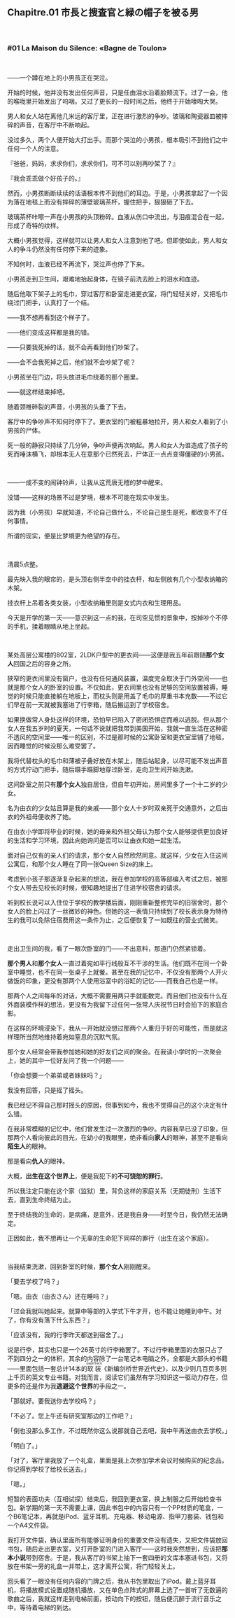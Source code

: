## Chapitre.01 市長と捜査官と緑の帽子を被る男

&emsp;

### #01 La Maison du Silence: «Bagne de Toulon»

&emsp;

——一个蹲在地上的小男孩正在哭泣。

开始的时候，他并没有发出任何声音，只是任由泪水沿着脸颊流下。过了一会，他的喉咙里开始发出了呜咽。又过了更长的一段时间之后，他终于开始嚎啕大哭。

男人和女人站在离他几米远的客厅里，正在进行激烈的争吵。玻璃和陶瓷器皿被摔碎的声音，在客厅中不断响起。

没过多久，两个人便开始大打出手。而那个哭泣的小男孩，根本吸引不到他们之中任何一个人的注意。

『爸爸，妈妈，求求你们，求求你们，可不可以别再吵架了？』

『我会乖乖做个好孩子的。』

然而，小男孩断断续续的话语根本传不到他们的耳边。于是，小男孩拿起了一个因为落在地毯上而没有摔碎的薄壁玻璃茶杯，握住把手，狠狠砸了下去。

玻璃茶杯咔嚓一声在小男孩的头顶粉碎。血液从伤口中流出，与泪痕混合在一起，形成了奇特的纹样。

大概小男孩觉得，这样就可以让男人和女人注意到他了吧。但即使如此，男人和女人的争斗仍然没有任何停下来的迹象。

不知何时，血液已经不再流下，哭泣声也停了下来。

小男孩走到卫生间，艰难地抬起身体，在镜子前洗去脸上的泪水和血迹。

随后他取下架子上的毛巾，穿过客厅和卧室走进更衣室，将门轻轻关好，又把毛巾绕过门把手，认真打了一个结。

——我不想再看到这个样子了。

——他们变成这样都是我的错。

——只要我死掉的话，就不会再看到他们吵架了。

——会不会我死掉之后，他们就不会吵架了呢？

小男孩坐在门边，将头放进毛巾绕着的那个圈里。

——就这样结束掉吧。

随着颈椎碎裂的声音，小男孩的头垂了下去。

客厅中的争吵声不知何时停下了。更衣室的门被粗暴地拉开，男人和女人看到了小男孩的尸体。

死一般的静寂只持续了几分钟，争吵声便再次响起。男人和女人为谁造成了孩子的死而唾沫横飞，却根本无人在意那个已然死去，尸体正一点点变得僵硬的小男孩。

&emsp;

——一成不变的闹钟铃声，让我从这荒唐无稽的梦中醒来。

没错——这样的场景不过是梦境，根本不可能在现实中发生。

因为我（小男孩）早就知道，不论自己做什么，不论自己是生是死，都改变不了任何事情。

所谓的现实，便是比梦境更为绝望的存在。

&emsp;

清晨5点整。

最先映入我的眼帘的，是头顶右侧半空中的挂衣杆，和左侧放有几个小型收纳箱的木架。

挂衣杆上吊着各类女装，小型收纳箱里则是女式内衣和生理用品。

今天是开学的第一天——意识到这一点的我，在司空见惯的景象中，按掉吵个不停的手机，揉着眼睛从地上坐起。

&emsp;

某处高层公寓楼的802室，2LDK户型中的更衣间——这便是我五年前跟随**那个女人**回国之后的容身之所。

狭窄的更衣间里没有窗户，也没有任何通风装置，温度完全取决于门外空间——也就是那个女人的卧室的设置。不仅如此，更衣间里也没有足够的空间放置被褥，睡觉的时候只能直接躺在地板上，而枕头则是用盖了毛巾的厚重书本充数——不过它们早在前一天就被我塞进了行李箱，随后搬运到了学校宿舍。

如果换做常人身处这样的环境，恐怕早已陷入了密闭恐惧症而难以逃脱。但从那个女人在我五岁时的夏天，一句话不说就把我带到美国开始，我就一直生活在这种密不透风的空间里——唯一的区别，不过是那时候的公寓卧室和更衣室里铺了地毯，因而睡觉的时候没那么难受罢了。

我将代替枕头的毛巾和薄被子叠好放在木架上，随后站起身，以尽可能不发出声音的方式拧动门把手，随后蹑手蹑脚地穿过卧室，走向卫生间开始洗漱。

这间卧室之前只有**那个女人**独自居住，但自年初开始，房间里多了一个十二岁的少女。

名为由衣的少女姑且算是我的亲戚——那个女人十岁时双亲死于交通意外，之后由衣的外祖母便收养了她。

在由衣小学即将毕业的时候，她的母亲和外祖父母认为那个女人能够提供更加良好的生活和学习环境，因此向她询问是否可以让由衣和她一起生活。

面对自己仅有的亲人们的请求，那个女人自然欣然同意。就这样，少女在入住这间公寓后，和那个女人睡在了同一张Queen Size的床上。

考虑到小孩子那逐渐复杂起来的想法，我在参加学校的高等部编入考试之后，被那个女人带去见校长的时候，很知趣地提出了住进学校宿舍的请求。

听到校长说可以入住位于学校的教学楼后面，刚刚重新整修完毕的旧宿舍时，那个女人的脸上闪过了一丝微妙的神色。但她的这一表情只持续到了校长表示身为特待生的我可以免除住宿费用这一条件为止，之后便恢复了一如既往的营业式微笑。

&emsp;

走出卫生间的我，看了一眼次卧室的门——不出意料，那道门仍然紧锁着。

**那个男人**和**那个女人**一直过着宛如平行线般互不干涉的生活。他们既不在同一个卧室中睡觉，也不在同一张桌子上就餐。甚至在我的记忆中，不仅没有那两个人开火做饭的印象，更没有那两个人使用浴室中的浴缸的记忆——而我自己也是一样。

那两个人之间每年的对话，大概不需要用两只手就能数完。而且他们也没有什么在外面装模作样的想法，更没有为我留下过任何一张常人庆祝节日时会拍下的家庭合影。

在这样的环境浸染下，我从一开始就没想过那两个人重归于好的可能性，而是就这样理所当然地维持着宛如窒息的沉默气氛。

那个女人经常会带我参加她和她的好友们之间的聚会。在我读小学时的一次聚会上，她的其中一位好友问了我一个问题——

「你会想要一个弟弟或者妹妹吗？」

我没有回答，只是摇了摇头。

我已经记不得自己那时摇头的原因，但事到如今，我也不觉得自己的这个决定有什么错。

在我非常模糊的记忆中，他们曾发生过一次激烈的争吵。内容我早已没了印象，但那两个人看向彼此的目光，在幼小的我眼里，绝非看向**家人**的眼神，甚至不是看向**陌生人**的眼神。

那是看向**仇人**的眼神。

大概，**出生在这个世界上**，便是我犯下的**不可饶恕的罪行**。

所以我注定只能在这个家（监狱）里，背负这样的家庭关系（无期徒刑）生活下去，直到生命终结为止。

至于终结我的生命的，是病痛，是意外，还是我自身——时至今日，我仍然无法确定。

正因如此，我不想再让一个无辜的生命犯下同样的罪行（出生在这个家庭）。

&emsp;

当我结束洗漱，回到卧室的时候，**那个女人**刚刚醒来。

「要去学校了吗？」

「嗯。由衣（由衣さん）还在睡吗？」

「过会我就叫她起来。就算中等部的入学式下午才开，也不能让她睡到中午。对了，你有没有落下什么东西？」

「应该没有，我的行李昨天都送到宿舍了。」

说是行李，其实也只是一个26英寸的行李箱罢了。不过行李箱里面的衣服只占了不到四分之一的体积，其余的内容除了一台笔记本电脑之外，全都是大部头的书籍——里面包括一套总计14本的<ruby>软装<rt>paperback</rt></ruby>《新编剑桥世界近代史》，以及少则几百页多则上千页的英文专业书籍。对我而言，阅读它们虽然有学习知识这一驱动力存在，但更多的还是作为我**逃避这个世界**的手段之一。

「那就好。要我送你去学校吗？」

「不必了。您上午还有研究室那边的工作吧？」

「倒也没那么多工作，不过既然你这么说那就自己去吧，我中午再送由衣去学校。」

「明白了。」

「对了，客厅里我放了一个礼盒，里面是我上次参加学术会议时候购买的纪念品，你记得到学校了给校长送去。」

「嗯。」

短暂的表面功夫（互相试探）结束后，我回到更衣室，换上制服之后开始检查书包。新学期的第一天不需要上课，因此书包中的内容只有一个PP材质的笔盒，一个B6笔记本，再就是iPod、蓝牙耳机、充电器、移动电源、指甲刀套装、钱包和一个A4文件袋。

我打开文件袋，确认里面所有能够证明身份的重要文件没有遗失，又把文件袋放回书包，随后走出更衣室，又打开卧室的门进入客厅——这时我突然想到，应该把**那本小说**带到宿舍。于是，我从客厅的书架上抽下一套四册的文库本塞进书包，又将放在书架一旁的礼盒一并带上，这才离开公寓，将门轻轻关上。

回头看了一眼没有任何内容的门牌之后，我从书包里取出了iPod。戴上蓝牙耳机，将播放模式设置成随机播放，又在单色点阵式的屏幕上选了一首听了无数遍的歌曲之后，我就这样走到电梯前面，按动向下的按钮，随后便沉醉于流行音乐之中，等待着电梯的到达。
